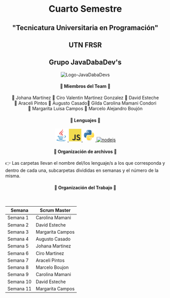 <h1 align="center">Cuarto Semestre</h1>
<h2 align="center">"Tecnicatura Universitaria en Programación"</h2>
<h2 align="center">UTN FRSR</h2>
<h2 align="center">Grupo JavaDabaDev's</h2>
<p align="center">
  <img 
src="https://camo.githubusercontent.com/69285f6bcec148b7811b634b4bbfdcb729dad910a0fcf0879342d29e7dbd8ad2/68747470733a2f2f692e6962622e636f2f734b7444364a772f63726f702d6a646576732e706e67" alt="Logo-JavaDabaDevs">
</p>

<h4 align="center">💠 Miembros del Team 💠</h4>

<p align="center">🔹 Johana Martínez 🔹 Ciro Valentin Martinez Gonzalez 🔹 David Esteche <br>🔹 Araceli Pintos 🔹 Augusto Casado🔹 Gilda Carolina Mamani Condori <br>🔹 Margarita Luisa Campos 🔹 Marcelo Alejandro Boujón</p>

<h4 align="center">💠 Lenguajes 💠</h4>

<p align="center"> 
  <a href="https://www.java.com" target="_blank" rel="noreferrer"> 
    <img src="https://raw.githubusercontent.com/devicons/devicon/master/icons/java/java-original.svg" alt="java" width="40" height="40"/>
  </a>
  <a href="https://developer.mozilla.org/en-US/docs/Web/JavaScript" target="_blank" rel="noreferrer">
    <img src="https://raw.githubusercontent.com/devicons/devicon/master/icons/javascript/javascript-original.svg" alt="javascript" width="40" height="40"/>
  </a>
  <a href="https://www.python.org" target="_blank" rel="noreferrer">
    <img src="https://raw.githubusercontent.com/devicons/devicon/master/icons/python/python-original.svg" alt="python" width="40" height="40"/>
  </a>
  <a href="https://nodejs.org/es" target="_blank" rel="noreferrer">
    <img src="https://nodejs.org/static/images/logo.svg" alt="nodejs" width="60" height="60"/>
  </a> 
  <!-- CON ESTE CÓDIGO PODEMOS SEGUIR AGREGANDO ICONOS
  <a href="" target="_blank" rel="noreferrer"> 
    <img src="" alt="" width="40" height="40"/>
  </a>
  -->
</p>

<h4 align="center">💠 Organización de archivos 💠</h4>

👉 Las carpetas llevan el nombre del/los lenguaje/s a los que corresponda y dentro de cada una, subcarpetas divididas en semanas y el número de la misma.

<h4 align="center">💠 Organización del Trabajo 💠</h4><br>

| Semana | Scrum Master |
|--------|--------------|
|Semana 1|Carolina Mamani|
|Semana 2|David Esteche|
|Semana 3|Margarita Campos|
|Semana 4|Augusto Casado|
|Semana 5|Johana Martinez|
|Semana 6|Ciro Martinez|
|Semana 7|Araceli Pintos|
|Semana 8|Marcelo Boujon|
|Semana 9|Carolina Mamani|
|Semana 10|David Esteche|
|Semana 11|Margarita Campos|






